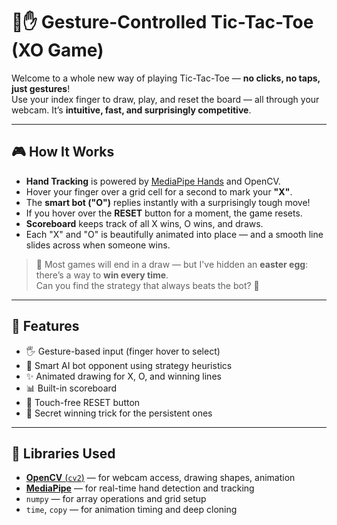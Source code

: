 # 🤖✋ Gesture-Controlled Tic-Tac-Toe (XO Game)

Welcome to a whole new way of playing Tic-Tac-Toe — **no clicks, no taps, just gestures**!  
Use your index finger to draw, play, and reset the board — all through your webcam. It’s **intuitive, fast, and surprisingly competitive**.

---

## 🎮 How It Works

- **Hand Tracking** is powered by [MediaPipe Hands](https://google.github.io/mediapipe/solutions/hands) and OpenCV.
- Hover your finger over a grid cell for a second to mark your **"X"**.
- The **smart bot ("O")** replies instantly with a surprisingly tough move!
- If you hover over the **RESET** button for a moment, the game resets.
- **Scoreboard** keeps track of all X wins, O wins, and draws.
- Each "X" and "O" is beautifully animated into place — and a smooth line slides across when someone wins.

> 🎁 Most games will end in a draw — but I've hidden an **easter egg**: there’s a way to **win every time**.  
Can you find the strategy that always beats the bot? 👀

---

## 🧠 Features

- 🖐️ Gesture-based input (finger hover to select)
- 🤖 Smart AI bot opponent using strategy heuristics
- ✨ Animated drawing for X, O, and winning lines
- 📊 Built-in scoreboard
- 🔁 Touch-free RESET button
- 🥚 Secret winning trick for the persistent ones

---

## 🧱 Libraries Used

- [**OpenCV** (`cv2`)](https://opencv.org/) — for webcam access, drawing shapes, animation
- [**MediaPipe**](https://mediapipe.dev/) — for real-time hand detection and tracking
- `numpy` — for array operations and grid setup
- `time`, `copy` — for animation timing and deep cloning
